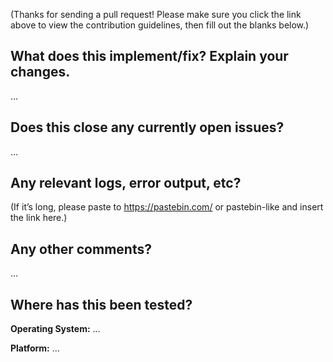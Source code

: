 (Thanks for sending a pull request! Please make sure you click the link above to view the contribution guidelines, then fill out the blanks below.)

What does this implement/fix? Explain your changes.
---------------------------------------------------
…

Does this close any currently open issues?
------------------------------------------
…


Any relevant logs, error output, etc?
-------------------------------------
(If it’s long, please paste to https://pastebin.com/ or pastebin-like and insert the link here.)

Any other comments?
-------------------
…

Where has this been tested?
---------------------------
**Operating System:** …

**Platform:** …